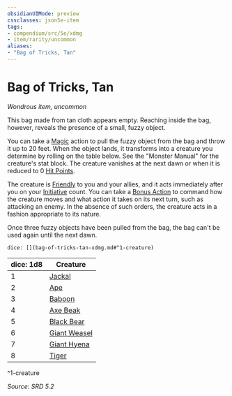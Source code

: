 ```yaml
---
obsidianUIMode: preview
cssclasses: json5e-item
tags:
- compendium/src/5e/xdmg
- item/rarity/uncommon
aliases: 
- "Bag of Tricks, Tan"
---
```

# Bag of Tricks, Tan
*Wondrous item, uncommon*  


This bag made from tan cloth appears empty. Reaching inside the bag, however, reveals the presence of a small, fuzzy object.

You can take a [Magic](rules/actions.md#Magic) action to pull the fuzzy object from the bag and throw it up to 20 feet. When the object lands, it transforms into a creature you determine by rolling on the table below. See the "Monster Manual" for the creature's stat block. The creature vanishes at the next dawn or when it is reduced to 0 [Hit Points](rules/variant-rules/hit-points-xphb.md).

The creature is [Friendly](rules/variant-rules/friendly-attitude-xphb.md) to you and your allies, and it acts immediately after you on your [Initiative](rules/variant-rules/initiative-xphb.md) count. You can take a [Bonus Action](rules/variant-rules/bonus-action-xphb.md) to command how the creature moves and what action it takes on its next turn, such as attacking an enemy. In the absence of such orders, the creature acts in a fashion appropriate to its nature.

Once three fuzzy objects have been pulled from the bag, the bag can't be used again until the next dawn.

`dice: [](bag-of-tricks-tan-xdmg.md#^1-creature)`

| dice: 1d8 | Creature |
|-----------|----------|
| 1 | [Jackal](compendium/bestiary/beast/jackal-xmm.md) |
| 2 | [Ape](compendium/bestiary/beast/ape-xmm.md) |
| 3 | [Baboon](compendium/bestiary/beast/baboon-xmm.md) |
| 4 | [Axe Beak](compendium/bestiary/monstrosity/axe-beak-xmm.md) |
| 5 | [Black Bear](compendium/bestiary/beast/black-bear-xmm.md) |
| 6 | [Giant Weasel](compendium/bestiary/beast/giant-weasel-xmm.md) |
| 7 | [Giant Hyena](compendium/bestiary/beast/giant-hyena-xmm.md) |
| 8 | [Tiger](compendium/bestiary/beast/tiger-xmm.md) |
^1-creature

*Source: SRD 5.2*